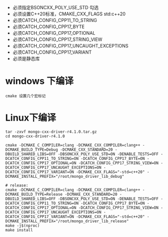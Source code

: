 * 必须指定BSONCXX_POLY_USE_STD 勾选
* 必须设置C++20标准，CMAKE_CXX_FLAGS std:c++20
* 必须CATCH_CONFIG_CPP11_TO_STRING
* 必须CATCH_CONFIG_CPP17_BYTE
* 必须CATCH_CONFIG_CPP17_OPTIONAL
* 必须CATCH_CONFIG_CPP17_STRING_VIEW
* 必须CATCH_CONFIG_CPP17_UNCAUGHT_EXCEPTIONS
* 必须CATCH_CONFIG_CPP17_VARIANT
* 必须是静态库

# windows 下编译

```
cmake 设置几个宏标记
```

# Linux下编译

```
tar -zxvf mongo-cxx-driver-r4.1.0.tar.gz
cd mongo-cxx-driver-r4.1.0

cmake -DCMAKE_C_COMPILER=clang -DCMAKE_CXX_COMPILER=clang++ -DCMAKE_BUILD_TYPE=Debug -DCMAKE_CXX_STANDARD=20 -DBUILD_SHARED_LIBS=OFF -DBSONCXX_POLY_USE_STD=ON -DENABLE_TESTS=OFF -DCATCH_CONFIG_CPP11_TO_STRING=ON -DCATCH_CONFIG_CPP17_BYTE=ON -DCATCH_CONFIG_CPP17_OPTIONAL=ON -DCATCH_CONFIG_CPP17_STRING_VIEW=ON -DCATCH_CONFIG_CPP17_UNCAUGHT_EXCEPTIONS=ON -DCATCH_CONFIG_CPP17_VARIANT=ON -DCMAKE_CXX_FLAGS="-std=c++20" -DCMAKE_INSTALL_PREFIX="/root/mongo_driver_lib_debug"

# release:
cmake -DCMAKE_C_COMPILER=clang -DCMAKE_CXX_COMPILER=clang++ -DCMAKE_BUILD_TYPE=Release -DCMAKE_CXX_STANDARD=20 -DBUILD_SHARED_LIBS=OFF -DBSONCXX_POLY_USE_STD=ON -DENABLE_TESTS=OFF -DCATCH_CONFIG_CPP11_TO_STRING=ON -DCATCH_CONFIG_CPP17_BYTE=ON -DCATCH_CONFIG_CPP17_OPTIONAL=ON -DCATCH_CONFIG_CPP17_STRING_VIEW=ON -DCATCH_CONFIG_CPP17_UNCAUGHT_EXCEPTIONS=ON -DCATCH_CONFIG_CPP17_VARIANT=ON -DCMAKE_CXX_FLAGS="-std=c++20" -DCMAKE_INSTALL_PREFIX="/root/mongo_driver_lib_release"
make -j$(nproc)
make install

```

